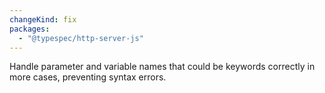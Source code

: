 ```yaml
---
changeKind: fix
packages:
  - "@typespec/http-server-js"
---
```


Handle parameter and variable names that could be keywords correctly in more cases, preventing syntax errors.